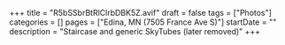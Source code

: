 +++
title = "R5bSSbrBtRlClrbDBK5Z.avif"
draft = false
tags = ["Photos"]
categories = []
pages = ["Edina, MN (7505 France Ave S)"]
startDate = ""
description = "Staircase and generic SkyTubes (later removed)"
+++
